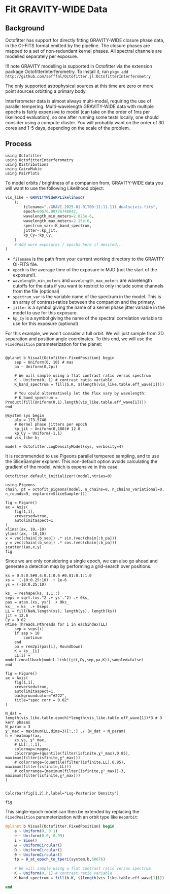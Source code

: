 # Fit GRAVITY-WIDE Data

## Background
Octofitter has support for directly fitting GRAVITY-WIDE closure phase data, in the OI-FITS format emitted by the pipeline.
The closure phases are mapped to a set of non-redundant kernel phases. All spectral channels are modelled separately per exposure.

!!! note
    GRAVITY modelling is supported in Octofitter via the extension package OctofitterInterferometry. To install it, run 
    `pkg> add http://github.com/sefffal/Octofitter.jl:OctofitterInterferometry`

The only supported astrophysical sources at this time are zero or more point sources orbitting a primary body.

Interferometer data is almost always multi-modal, requiring the use of parallel tempering.
Multi-wavelength GRAVITY-WIDE data with multiple epochs is fairly expensive to model (can take on the order of 1ms per likelihood evaluation), so one after running some tests locally, one should consider using a compute cluster.
You will probably want on the order of 30 cores and 1-5 days, depending on the scale of the problem.

## Process



```@julia
using Octofitter
using OctofitterInterferometry
using Distributions
using CairoMakie
using PairPlots
```

To model orbits / brightness of a companion from, GRAVITY-WIDE data you will want to use the following Likelihood object:

```julia
vis_like = GRAVITYWideKPLikelihood(
    (;
        filename="./GRAVI.2025-01-01T00:11:11.111_dualscivis.fits",
        epoch=60676.00776748842,
        wavelength_min_meters=2.025e-6,
        wavelength_max_meters=2.15e-6,
        spectrum_var=:K_band_spectrum,
        jitter=:kp_jit,
        kp_Cy=:kp_Cy,
    )
    # Add more exposures / epochs here if desired...
)
```

- `filename` is the path from your current working directory to the GRAVITY OI-FITS file.
- `epoch` is the average time of the exposure in MJD (not the start of the exposure!).
- `wavelength_min_meters` and `wavelength_max_meters` are wavelength cutoffs for the data if you want to restrict to only include some channels from the file (optional)
- `spectrum_var` is the variable name of the spectrum in the model. This is an array of contrast-ratios between the companion and the primary.
- `jitter` is a symbol giving the name of a  kernel phase jitter variable in the model to use for this exposure.
- `kp_Cy` is a symbol giving the name of the spectral correlation variable to use for this exposure (optional)



For this example, we won't consider a full orbit. We will just sample from 2D separation and position angle coordinates. To this end, we will use the `FixedPosition` parameterization for the planet:
```@julia

@planet b Visual{Octofitter.FixedPosition} begin
    sep ~ Uniform(0, 10) # mas
    pa ~ Uniform(0,2pi)

    # We will sample using a flat contrast ratio versus spectrum
    K ~ Uniform(0, 1) # contrast ratio variable
    K_band_spectrum = fill(b.K, $(length(vis_like.table.eff_wave[1])))

    # You could alternatively let the flux vary by wavelength:
    # K_band_spectrum = Product(fill(Uniform(0,1),length(vis_like.table.eff_wave[1])))
end

@system sys begin
    plx = 173.5740
    # Kernel phase jitters per epoch
    kp_jit ~ Uniform(0,180)# 12.8
    kp_Cy ~ Uniform(-1,1)
end vis_like b;

model = Octofitter.LogDensityModel(sys, verbosity=4)
```

It is recommended to use Pigeons parallel tempered sampling, and to use the SliceSampler explorer. This non-default option avoids calculating the gradient of the model, which is expensive in this case.
```@julia
Octofitter.default_initializer!(model,ntries=0)

using Pigeons
chain, pt = octofit_pigeons(model, n_chains=8, n_chains_variational=0, n_rounds=9, explorer=SliceSampler())
```


```@julia
fig = Figure()
ax = Axis(
    fig[1,1],
    xreversed=true,
    autolimitaspect=1
)
xlims!(ax, 10,-10)
ylims!(ax, -10,10)
x = vec(chain[:b_sep]) .* sin.(vec(chain[:b_pa]))
y = vec(chain[:b_sep]) .* cos.(vec(chain[:b_pa]))
scatter!(ax,x,y)
fig
```



Since we are only considering a single epoch, we can also go ahead and generate a detection map by performing a grid-search over positions.

```@julia
ks = 0.5:0.5#0.4:0.1:0.6 #0.01:0.1:1.0
xs =  (-10:0.25:10) .+ 1e-6
ys = (-10:0.25:10)

ks_ = reshape(ks, 1,1,:)
seps = sqrt.(xs.^2 .+ ys'.^2) .+ 0ks_
pas = atan.(xs, ys') .+ 0ks_
ks__ = ks_ .+ 0seps
LL = fill(NaN,length(xs), length(ys), length(ks))
jit = 12.6
Cy = 0.02
@time Threads.@threads for i in eachindex(LL)
    sep = seps[i]
    if sep > 10
        continue
    end
    pa = rem2pi(pas[i], RoundDown)
    K = ks__[i]
    LL[i] = model.ℓπcallback(model.link((jit,Cy,sep,pa,K)),sampled=false)
end
```

```@julia
fig = Figure()
ax = Axis(
    fig[1,1],
    xreversed=true,
    autolimitaspect=1,
    backgroundcolor="#222",
    title="spec corr = 0.02"
)

N_dat = length(vis_like.table.epoch)*length(vis_like.table.eff_wave[1])*3 # 3 kern phases
N_param = 3
χ²_max = maximum(LL,dims=3)[:,:] ./ (N_dat + N_param)
h = heatmap!(ax,
    xs,ys, χ²_max,
    # LL[:,:,1],
    colormap=:magma,
    colorrange=(quantile(filter(isfinite,χ²_max),0.85), maximum(filter(isfinite,χ²_max)))
    # colorrange=(quantile(filter(isfinite,LL),0.85), maximum(filter(isfinite,LL)))
    # colorrange=(maximum(filter(isfinite,χ²_max))-3, maximum(filter(isfinite,χ²_max)))
)


Colorbar(fig[1,2],h,label="Log-Posterior Density")

fig
```



This single-epoch model can then be extended by replacing the `FixedPosition` parameterization with an orbit type like `KepOrbit`:
```julia
@planet b Visual{Octofitter.FixedPosition} begin
    a ~ Uniform(0, 0.1)
    e ~ Uniform(0.0, 0.99)
    i ~ Sine()
    ω ~ UniformCircular()
    Ω ~ UniformCircular()
    θ ~ UniformCircular()
    tp = θ_at_epoch_to_tperi(system,b,60676)

    # We will sample using a flat contrast ratio versus spectrum
    K ~ Uniform(0, 1) # contrast ratio variable
    K_band_spectrum = fill(b.K, $(length(vis_like.table.eff_wave[1])))

end
```

